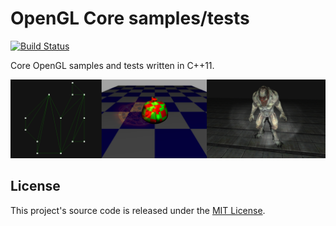 
# OpenGL Core samples/tests

[![Build Status](https://travis-ci.org/glampert/gl-core-samples.svg)](https://travis-ci.org/glampert/gl-core-samples)

Core OpenGL samples and tests written in C++11.

![gl-core-samples](https://raw.githubusercontent.com/glampert/gl-core-samples/master/assets/samples.png "gl-core-samples")

## License

This project's source code is released under the [MIT License](http://opensource.org/licenses/MIT).

